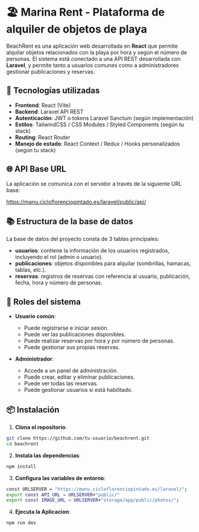 # 🏖️ Marina Rent - Plataforma de alquiler de objetos de playa

BeachRent es una aplicación web desarrollada en **React** que permite alquilar objetos relacionados con la playa por hora y según el número de personas. El sistema está conectado a una API REST desarrollada con **Laravel**, y permite tanto a usuarios comunes como a administradores gestionar publicaciones y reservas.

## 🚀 Tecnologías utilizadas

- **Frontend**: React (Vite)
- **Backend**: Laravel API REST
- **Autenticación**: JWT o tokens Laravel Sanctum (según implementación)
- **Estilos**: TailwindCSS / CSS Modules / Styled Components (según tu stack)
- **Routing**: React Router
- **Manejo de estado**: React Context / Redux / Hooks personalizados (según tu stack)

## 🌐 API Base URL

La aplicación se comunica con el servidor a través de la siguiente URL base:

https://manu.cicloflorenciopintado.es/laravel/public/api/


## 📚 Estructura de la base de datos

La base de datos del proyecto consta de 3 tablas principales:

- **usuarios**: contiene la información de los usuarios registrados, incluyendo el rol (admin o usuario).
- **publicaciones**: objetos disponibles para alquilar (sombrillas, hamacas, tablas, etc.).
- **reservas**: registros de reservas con referencia al usuario, publicación, fecha, hora y número de personas.

## 🔐 Roles del sistema

- **Usuario común**:
  - Puede registrarse e iniciar sesión.
  - Puede ver las publicaciones disponibles.
  - Puede realizar reservas por hora y por número de personas.
  - Puede gestionar sus propias reservas.

- **Administrador**:
  - Accede a un panel de administración.
  - Puede crear, editar y eliminar publicaciones.
  - Puede ver todas las reservas.
  - Puede gestionar usuarios si está habilitado.

## 📦 Instalación

1. **Clona el repositorio**:

```bash
git clone https://github.com/tu-usuario/beachrent.git
cd beachrent
````
2. **Instala las dependencias**:
   
```bash
npm install
````
3. **Configura las variables de entorno**:

```bash
const URLSERVER = "https://manu.cicloflorenciopintado.es/laravel/";
export const API_URL = URLSERVER+"public/"
export const IMAGE_URL = URLSERVER+"storage/app/public/photos/";
````
4. **Ejecuta la Aplicacion**:
   
```bash
npm run dev
````
